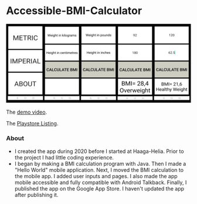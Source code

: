 # Accessible-BMI-Calculator

<img src="BMI Calculator.png"/>

The [demo video](https://www.youtube.com/watch?v=73xIP3oGWug).

The [Playstore Listing](https://play.google.com/store/apps/details?id=com.bmi.newbmi).

### About

- I created the app during 2020 before I started at Haaga-Helia. Prior to the project I had little coding experience.
- I began by making a BMI calculation program with Java. Then I made a "Hello World" mobile application. Next, I moved the BMI calculation to the mobile app. I added user inputs and pages.
  I also made the app mobile accessible and fully compatible with Android Talkback. Finally, I published the app on the Google App Store. I haven't updated the app after publishing it.
